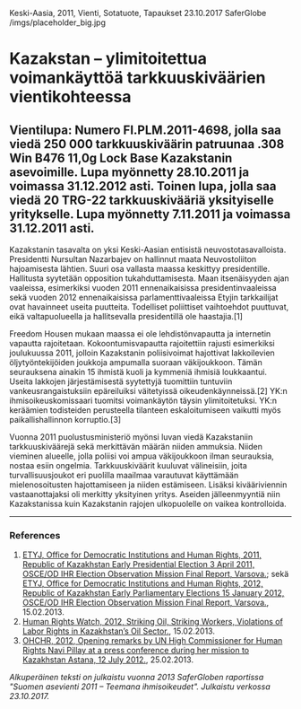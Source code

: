 Keski-Aasia, 2011, Vienti, Sotatuote, Tapaukset
23.10.2017
SaferGlobe
/imgs/placeholder_big.jpg


# Kazakstan – ylimitoitettua voimankäyttöä tarkkuuskiväärien vientikohteessa

## Vientilupa: Numero FI.PLM.2011-4698, jolla saa viedä 250 000 tarkkuuskiväärin patruunaa .308 Win B476 11,0g Lock Base Kazakstanin asevoimille. Lupa myönnetty 28.10.2011 ja voimassa 31.12.2012 asti. Toinen lupa, jolla saa viedä 20 TRG-22 tarkkuuskivääriä yksityiselle yritykselle. Lupa myönnetty 7.11.2011 ja voimassa 31.12.2011 asti.

Kazakstanin tasavalta on yksi Keski-Aasian entisistä neuvostotasavalloista. Presidentti Nursultan Nazarbajev on hallinnut maata Neuvostoliiton hajoamisesta lähtien. Suuri osa vallasta maassa keskittyy presidentille. Hallitusta syytetään opposition tukahduttamisesta. Maan itsenäisyyden ajan vaaleissa, esimerkiksi vuoden 2011 ennenaikaisissa presidentinvaaleissa sekä vuoden 2012 ennenaikaisissa parlamenttivaaleissa Etyjin tarkkailijat ovat havainneet useita puutteita. Todelliset poliittiset vaihtoehdot puuttuvat, eikä valtapuolueella ja hallitsevalla presidentillä ole haastajia.[1]

Freedom Housen mukaan maassa ei ole lehdistönvapautta ja internetin vapautta rajoitetaan. Kokoontumisvapautta rajoitettiin rajusti esimerkiksi joulukuussa 2011, jolloin Kazakstanin poliisivoimat hajottivat lakkoilevien öljytyöntekijöiden joukkoja ampumalla suoraan väkijoukkoon. Tämän seurauksena ainakin 15 ihmistä kuoli ja kymmeniä ihmisiä loukkaantui. Useita lakkojen järjestämisestä syytettyjä tuomittiin tuntuviin vankeusrangaistuksiin epäreiluiksi väitetyissä oikeudenkäynneissä.[2] YK:n ihmisoikeuskomissaari tuomitsi voimankäytön täysin ylimitoitetuksi. YK:n keräämien todisteiden perusteella tilanteen eskaloitumiseen vaikutti myös paikallishallinnon korruptio.[3]

Vuonna 2011 puolustusministeriö myönsi luvan viedä Kazakstaniin tarkkuuskiväärejä sekä merkittävän määrän niiden ammuksia. Niiden vieminen alueelle, jolla poliisi voi ampua väkijoukkoon ilman seurauksia, nostaa esiin ongelmia. Tarkkuuskiväärit kuuluvat välineisiin, joita turvallisuusjoukot eri puolilla maailmaa varautuvat käyttämään mielenosoitusten hajottamiseen ja niiden estämiseen. Lisäksi kivääriviennin vastaanottajaksi oli merkitty yksityinen yritys. Aseiden jälleenmyyntiä niin Kazakstanissa kuin Kazakstanin rajojen ulkopuolelle on vaikea kontrolloida.

***

### References

1. [ETYJ, Office for Democratic Institutions and Human Rights, 2011, Republic of Kazakhstan Early Presidential Election 3 April 2011, OSCE/OD IHR Election Observation Mission Final Report, Varsova.](http://www.osce.org/odihr/elections/78714); sekä [ETYJ, Office for Democratic Institutions and Human Rights, 2012, Republic of Kazakhstan Early Parliamentary Elections 15 January 2012, OSCE/OD IHR Election Observation Mission Final Report, Varsova.](http://www.osce.org/odihr/elections/89401), 15.02.2013.
2. [Human Rights Watch, 2012, Striking Oil, Striking Workers, Violations of Labor Rights in Kazakhstan’s Oil Sector.](http://www.hrw.org/reports/2012/09/10/striking-oil-striking-workers-0), 15.02.2013.
3. [OHCHR, 2012, Opening remarks by UN High Commissioner for Human Rights Navi Pillay at a press conference during her mission to Kazakhstan Astana, 12 July 2012.](http://www.ohchr.org/EN/NewsEvents/Pages/DisplayNews.aspx?NewsID=12343&LangID=E), 25.02.2013.

*Alkuperäinen teksti on julkaistu vuonna 2013 SaferGloben raportissa "Suomen asevienti 2011 – Teemana ihmisoikeudet".
Julkaistu verkossa 23.10.2017.*